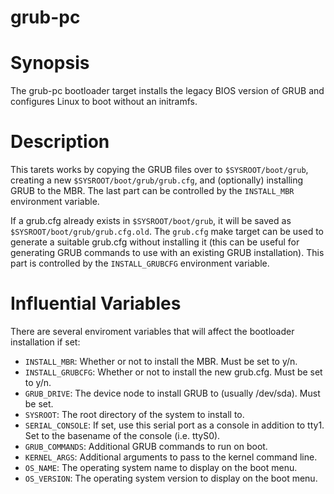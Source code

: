 grub-pc
=======

# Synopsis

The grub-pc bootloader target installs the legacy BIOS version of GRUB and
configures Linux to boot without an initramfs.

# Description

This tarets works by copying the GRUB files over to `$SYSROOT/boot/grub`,
creating a new `$SYSROOT/boot/grub/grub.cfg`, and (optionally) installing GRUB
to the MBR. The last part can be controlled by the `INSTALL_MBR` environment
variable.

If a grub.cfg already exists in `$SYSROOT/boot/grub`, it will be saved as
`$SYSROOT/boot/grub/grub.cfg.old`. The `grub.cfg` make target can be used to
generate a suitable grub.cfg without installing it (this can be useful for
generating GRUB commands to use with an existing GRUB installation). This part
is controlled by the `INSTALL_GRUBCFG` environment variable.

# Influential Variables

There are several enviroment variables that will affect the bootloader
installation if set:

* `INSTALL_MBR`: Whether or not to install the MBR. Must be set to y/n.
* `INSTALL_GRUBCFG`: Whether or not to install the new grub.cfg. Must be set to
  y/n.
* `GRUB_DRIVE`: The device node to install GRUB to (usually /dev/sda). Must be
  set.
* `SYSROOT`: The root directory of the system to install to.
* `SERIAL_CONSOLE`: If set, use this serial port as a console in addition to
  tty1. Set to the basename of the console (i.e. ttyS0).
* `GRUB_COMMANDS`: Additional GRUB commands to run on boot.
* `KERNEL_ARGS`: Additional arguments to pass to the kernel command line.
* `OS_NAME`: The operating system name to display on the boot menu.
* `OS_VERSION`: The operating system version to display on the boot menu.

